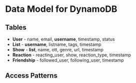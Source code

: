 # Data Model for DynamoDB

## Tables
* **User** - name, email, **username**, timestamp, status
* **List** - **username**, listname, tags, timestamp 
* **Show** - **list**, name, ott, genre, url, timestamp
* **Reaction** - reacting_user, show, reaction_type, timestamp
* **Friendship** - followed_user, following_user, timestamp

## Access Patterns 
